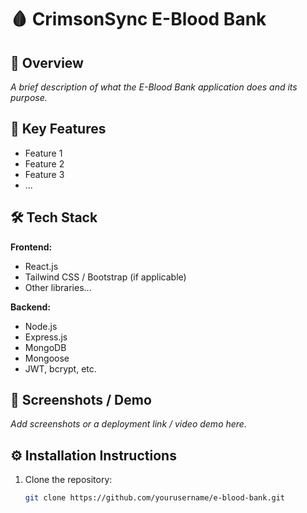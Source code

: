# 🩸 CrimsonSync E-Blood Bank

## 📖 Overview

_A brief description of what the E-Blood Bank application does and its purpose._

## 🚀 Key Features

- Feature 1
- Feature 2
- Feature 3
- ...

## 🛠 Tech Stack

**Frontend:**  
- React.js  
- Tailwind CSS / Bootstrap (if applicable)  
- Other libraries...

**Backend:**  
- Node.js  
- Express.js  
- MongoDB  
- Mongoose  
- JWT, bcrypt, etc.



## 📸 Screenshots / Demo

_Add screenshots or a deployment link / video demo here._

## ⚙️ Installation Instructions

1. Clone the repository:
   ```bash
   git clone https://github.com/yourusername/e-blood-bank.git
